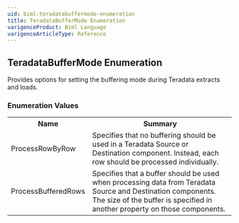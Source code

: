 ```yaml
---
uid: biml-teradatabuffermode-enumeration
title: TeradataBufferMode Enumeration
varigenceProduct: Biml Language
varigenceArticleType: Reference
---
```


## TeradataBufferMode Enumeration<div class="LanguageSummary"><div class ="SummaryItem">Provides options for setting the buffering mode during Teradata extracts and loads.</div></div><div class="EnumValueGroup">### Enumeration Values<table id="EnumValue" class="MemberList"><tbody><tr><th class="MemberNameColumnHeader">Name</th><th class="MemberSummaryColumnHeader">Summary</th></tr><tr class="cd0"><td class="MemberName">ProcessRowByRow</td><td class="MemberSummary"><div class ="SummaryItem">Specifies that no buffering should be used in a Teradata Source or Destination component.  Instead, each row should be processed individually.</div> </td></tr><tr class="cd1"><td class="MemberName">ProcessBufferedRows</td><td class="MemberSummary"><div class ="SummaryItem">Specifies that a buffer should be used when processing data from Teradata Source and Destination components.  The size of the buffer is specified in another property on those components.</div> </td></tr></tbody></table></div>